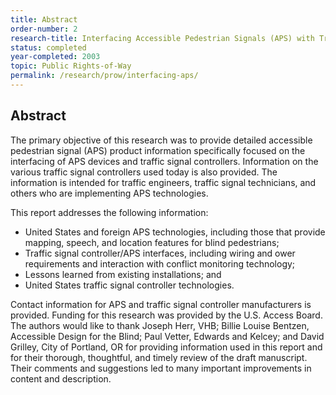 ```yaml
---
title: Abstract
order-number: 2
research-title: Interfacing Accessible Pedestrian Signals (APS) with Traffic Signal Control Equipment
status: completed
year-completed: 2003
topic: Public Rights-of-Way
permalink: /research/prow/interfacing-aps/
---
```


## Abstract

The primary objective of this research was to provide detailed accessible pedestrian signal (APS) product information specifically focused on the interfacing of APS devices and traffic signal controllers. Information on the various traffic signal controllers used today is also provided. The information is intended for traffic engineers, traffic signal technicians, and others who are implementing APS technologies.

This report addresses the following information:

-   United States and foreign APS technologies, including those that provide mapping, speech, and location features for blind pedestrians;
-   Traffic signal controller/APS interfaces, including wiring and ower requirements and interaction with conflict monitoring technology;
-   Lessons learned from existing installations; and
-   United States traffic signal controller technologies.

Contact information for APS and traffic signal controller manufacturers is provided. Funding for this research was provided by the U.S. Access Board. The authors would like to thank Joseph Herr, VHB; Billie Louise Bentzen, Accessible Design for the Blind; Paul Vetter, Edwards and Kelcey; and David Grilley, City of Portland, OR for providing information used in this report and for their thorough, thoughtful, and timely review of the draft manuscript. Their comments and suggestions led to many important improvements in content and description.
